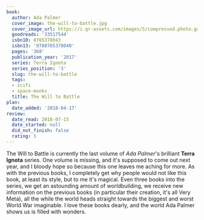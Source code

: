 ```yaml
---
book:
  author: Ada Palmer
  cover_image: the-will-to-battle.jpg
  cover_image_url: https://i.gr-assets.com/images/S/compressed.photo.goodreads.com/books/1484321667l/33517544._SX98_.jpg
  goodreads: '33517544'
  isbn10: 0765378043
  isbn13: '9780765378040'
  pages: '368'
  publication_year: '2017'
  series: Terra Ignota
  series_position: '3'
  slug: the-will-to-battle
  tags:
  - scifi
  - space-monks
  title: The Will to Battle
plan:
  date_added: '2018-04-17'
review:
  date_read: 2018-07-15
  date_started: null
  did_not_finish: false
  rating: 5
---
```


The Will to Battle is currently the last volume of *Ada Palmer*'s brilliant **Terra Ignota** series. One volume is missing, and it's supposed to come out next year, and I bloody hope so because this one leaves me aching for more. As with the previous books, I completely get why people would not like this book, at least its style, but to me it's magical. Even three books into the series, we get an astounding amount of worldbuilding, we receive new information on the previous books (in particular their creation, it's all Very Meta), all the while the world heads straight towards the biggest and worst World War imaginable. I love these books dearly, and the world Ada Palmer shows us is filled with wonders.
